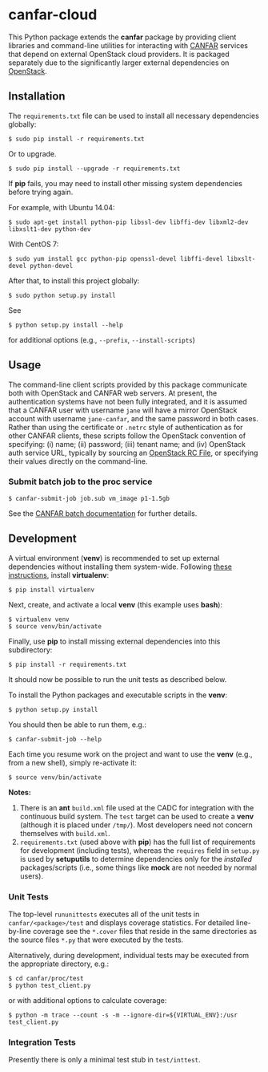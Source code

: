 # canfar-cloud
This Python package extends the **canfar** package by providing client libraries and command-line utilities for interacting with [CANFAR](http://www.canfar.phys.uvic.ca/) services that depend on external OpenStack cloud providers. It is packaged separately due to the significantly larger external dependencies on [OpenStack](https://www.openstack.org/).

## Installation
The `requirements.txt` file can be used to install all necessary dependencies globally:
```
$ sudo pip install -r requirements.txt
```

Or to upgrade.
```
$ sudo pip install --upgrade -r requirements.txt
```

If **pip** fails, you may need to install other missing system dependencies before trying again.

For example, with Ubuntu 14.04:
```
$ sudo apt-get install python-pip libssl-dev libffi-dev libxml2-dev libxslt1-dev python-dev
```

With CentOS 7:
```
$ sudo yum install gcc python-pip openssl-devel libffi-devel libxslt-devel python-devel
```

After that, to install this project globally:
```
$ sudo python setup.py install
```

See
```
$ python setup.py install --help
```
for additional options (e.g., `--prefix`, `--install-scripts`)

## Usage
The command-line client scripts provided by this package communicate both with OpenStack and CANFAR web servers. At present, the authentication systems have not been fully integrated, and it is assumed that a CANFAR user with username `jane` will have a mirror OpenStack account with username `jane-canfar`, and the same password in both cases. Rather than using the certificate or `.netrc` style of authentication as for other CANFAR clients, these scripts follow the OpenStack convention of specifying: (i) name; (ii) password; (iii) tenant name; and (iv) OpenStack auth service URL, typically by sourcing an [OpenStack RC File](http://www.canfar.net/docs/cli/#setup-the-environment), or specifying their values directly on the command-line.

### Submit batch job to the proc service

```
$ canfar-submit-job job.sub vm_image p1-1.5gb
```

See the [CANFAR batch documentation](http://www.canfar.net/docs/batch/) for further details.


## Development
A virtual environment (**venv**) is recommended to set up external dependencies without installing them system-wide. Following [these instructions](http://docs.python-guide.org/en/latest/dev/virtualenvs/), install **virtualenv**:
```
$ pip install virtualenv
```

Next, create, and activate a local **venv** (this example uses **bash**):
```
$ virtualenv venv
$ source venv/bin/activate

```

Finally, use **pip** to install missing external dependencies into this subdirectory:
```
$ pip install -r requirements.txt
```

It should now be possible to run the unit tests as described below.

To install the Python packages and executable scripts in the **venv**:
```
$ python setup.py install
```
You should then be able to run them, e.g.:
```
$ canfar-submit-job --help
```

Each time you resume work on the project and want to use the **venv** (e.g., from a new shell), simply re-activate it:
```
$ source venv/bin/activate
```

**Notes:**

1. There is an **ant** `build.xml` file used at the CADC for integration with the continuous build system. The `test` target can be used to create a **venv** (although it is placed under `/tmp/`). Most developers need not concern themselves with `build.xml`.
2. `requirements.txt` (used above with **pip**) has the full list of requirements for development (including tests), whereas the `requires` field in `setup.py` is used by **setuputils** to determine dependencies only for the *installed* packages/scripts (i.e., some things like **mock** are not needed by normal users).

### Unit Tests
The top-level `rununittests` executes all of the unit tests in `canfar/<package>/test` and displays coverage statistics. For detailed line-by-line coverage see the `*.cover` files that reside in the same directories as the source files `*.py` that were executed by the tests.

Alternatively, during development, individual tests may be executed from the appropriate directory, e.g.:
```
$ cd canfar/proc/test
$ python test_client.py
```
or with additional options to calculate coverage:
```
$ python -m trace --count -s -m --ignore-dir=${VIRTUAL_ENV}:/usr test_client.py
```

### Integration Tests

Presently there is only a minimal test stub in `test/inttest`.
